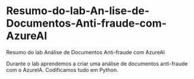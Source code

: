 # Resumo-do-lab-An-lise-de-Documentos-Anti-fraude-com-AzureAI

Resumo do lab Análise de Documentos Anti-fraude com AzureAI

Durante o lab aprendemos a criar uma análise de documentos anti-fraude com o AzureIA. Codificamos tudo em Python.
